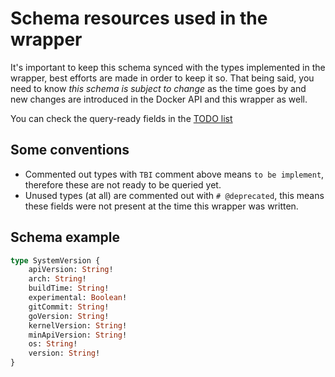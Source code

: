 # Schema resources used in the wrapper

It's important to keep this schema synced with the types implemented in the wrapper, best efforts are made in order to keep it so. That being said, you need to know *this schema is subject to change* as the time goes by and new changes are introduced in the Docker API and this wrapper as well.

You can check the query-ready fields in the [TODO list](../../README.md#todo)

## Some conventions

* Commented out types with `TBI` comment above means `to be implement`, therefore these are not ready to be queried yet.
* Unused types (at all) are commented out with `# @deprecated`, this means these fields were not present at the time this wrapper was written.

## Schema example

```graphql
type SystemVersion {
    apiVersion: String!
    arch: String!
    buildTime: String!
    experimental: Boolean!
    gitCommit: String!
    goVersion: String!
    kernelVersion: String!
    minApiVersion: String!
    os: String!
    version: String!
}
```
